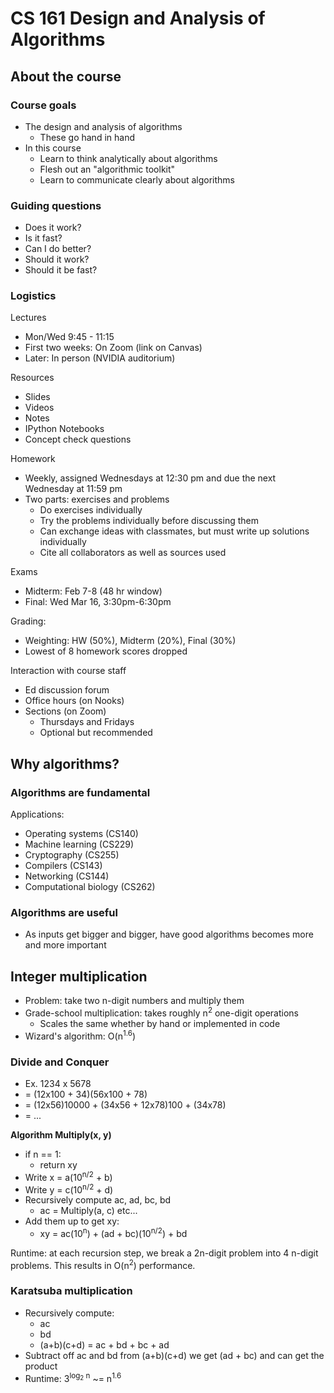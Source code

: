 # CS 161 Design and Analysis of Algorithms

## About the course

### Course goals

* The design and analysis of algorithms
    - These go hand in hand
* In this course
    - Learn to think analytically about algorithms
    - Flesh out an "algorithmic toolkit"
    - Learn to communicate clearly about algorithms

### Guiding questions

* Does it work?
* Is it fast?
* Can I do better?
* Should it work?
* Should it be fast?

### Logistics

Lectures
* Mon/Wed 9:45 - 11:15
* First two weeks: On Zoom (link on Canvas)
* Later: In person (NVIDIA auditorium)

Resources
* Slides
* Videos
* Notes
* IPython Notebooks
* Concept check questions

Homework
* Weekly, assigned Wednesdays at 12:30 pm and due the next Wednesday at 11:59 pm
* Two parts: exercises and problems
    - Do exercises individually
    - Try the problems individually before discussing them
    - Can exchange ideas with classmates, but must write up solutions individually
    - Cite all collaborators as well as sources used

Exams
* Midterm: Feb 7-8 (48 hr window)
* Final: Wed Mar 16, 3:30pm-6:30pm

Grading:
* Weighting: HW (50%), Midterm (20%), Final (30%)
* Lowest of 8 homework scores dropped

Interaction with course staff
* Ed discussion forum
* Office hours (on Nooks)
* Sections (on Zoom)
    - Thursdays and Fridays
    - Optional but recommended

## Why algorithms?

### Algorithms are fundamental

Applications:

* Operating systems (CS140)
* Machine learning (CS229)
* Cryptography (CS255)
* Compilers (CS143)
* Networking (CS144)
* Computational biology (CS262)

### Algorithms are useful

* As inputs get bigger and bigger, have good algorithms becomes more and more important

## Integer multiplication

* Problem: take two n-digit numbers and multiply them
* Grade-school multiplication: takes roughly n<sup>2</sup> one-digit operations
    - Scales the same whether by hand or implemented in code
* Wizard's algorithm: O(n<sup>1.6</sup>)

### Divide and Conquer

* Ex. 1234 x 5678 
* = (12x100 + 34)(56x100 + 78)
* = (12x56)10000 + (34x56 + 12x78)100 + (34x78)
* = ...

**Algorithm Multiply(x, y)**

* if n == 1:
    - return xy
* Write x = a(10<sup>n/2</sup> + b)
* Write y = c(10<sup>n/2</sup> + d)
* Recursively compute ac, ad, bc, bd
    - ac = Multiply(a, c) etc...
* Add them up to get xy:
    - xy = ac(10<sup>n</sup>) + (ad + bc)(10<sup>n/2</sup>) + bd

Runtime: at each recursion step, we break a 2n-digit problem into 4 n-digit problems. This results in O(n<sup>2</sup>) performance.

### Karatsuba multiplication
* Recursively compute:
    - ac
    - bd
    - (a+b)(c+d) = ac + bd + bc + ad
* Subtract off ac and bd from (a+b)(c+d) we get (ad + bc) and can get the product
* Runtime: 3<sup>log<sub>2</sub> n</sup> ~= n<sup>1.6</sup>